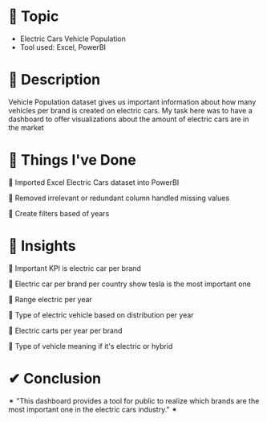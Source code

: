 # 📝 Topic

- Electric Cars Vehicle Population
- Tool used: Excel, PowerBI

# 📝 Description

Vehicle Population dataset gives us important information about how many vehicles per brand is created on electric cars. My task here was to have a dashboard to offer visualizations about the amount of electric cars are in the market

# 📝 Things I've Done

🔹 Imported Excel Electric Cars dataset into PowerBI

🔹 Removed irrelevant or redundant column handled missing values

🔹 Create filters based of years

# 📌 Insights

🔹 Important KPI is electric car per brand

🔹 Electric car per brand per country show tesla is the most important one

🔹 Range electric per year

🔹 Type of electric vehicle based on distribution per year

🔹 Electric carts per year per brand 

🔹 Type of vehicle meaning if it's electric or hybrid

# ✔ Conclusion

✴ "This dashboard provides a tool for public to realize which brands are the most important one in the electric cars industry." ✴
